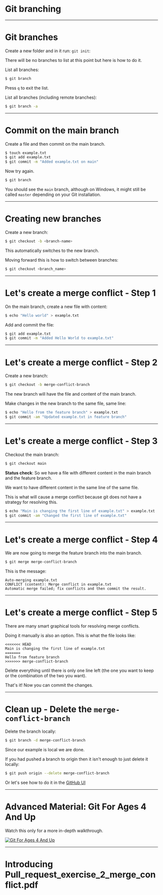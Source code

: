 <div class="title-card">
    <h1>Git branching</h1>
</div>

---

# Git branches

Create a new folder and in it run: `git init`:

There will be no branches to list at this point but here is how to do it. 

List all branches:

```bash 
$ git branch
```

Press `q` to exit the list.

List all branches (including remote branches):

```bash 
$ git branch -a
```


---

# Commit on the main branch

Create a file and then commit on the main branch.

```bash
$ touch example.txt
$ git add example.txt
$ git commit -m "Added example.txt on main"
```
Now try again. 

```bash 
$ git branch
```

You should see the `main` branch, although on Windows, it might still be called `master` depending on your Git installation.


---

# Creating new branches

Create a new branch:

```bash 
$ git checkout -b <branch-name>
```

This automatically switches to the new branch.

Moving forward this is how to switch between branches:

```bash 
$ git checkout <branch_name>
```

---

# Let's create a merge conflict - Step 1

<!-- Create a new folder and initialize it as a repository:

```bash 
$ git init
``` -->

On the main branch, create a new file with content:

```bash 
$ echo "Hello world" > example.txt
```

Add and commit the file:

```bash 
$ git add example.txt
$ git commit -m "Added Hello World to example.txt"
```

---

# Let's create a merge conflict - Step 2

Create a new branch:

```bash 
$ git checkout -b merge-conflict-branch
```

The new branch will have the file and content of the main branch.

Make changes in the new branch to the same file, same line:

```bash 
$ echo "Hello from the feature branch" > example.txt 
$ git commit -am "Updated example.txt in feature branch"
```

---

# Let's create a merge conflict - Step 3

Checkout the main branch:

```bash 
$ git checkout main
```

**Status check**: So we have a file with different content in the main branch and the feature branch.

We want to have different content in the same line of the same file.

This is what will cause a merge conflict because git does not have a strategy for resolving this.


```bash 
$ echo "Main is changing the first line of example.txt" > example.txt 
$ git commit -am "Changed the first line of example.txt"
```

---

# Let's create a merge conflict - Step 4

We are now going to merge the feature branch into the main branch.
    
```bash 
$ git merge merge-conflict-branch
```

This is the message:

```
Auto-merging example.txt
CONFLICT (content): Merge conflict in example.txt
Automatic merge failed; fix conflicts and then commit the result.
```

---

# Let's create a merge conflict - Step 5

There are many smart graphical tools for resolving merge conflicts.

Doing it manually is also an option. This is what the file looks like:

```
<<<<<<< HEAD
Main is changing the first line of example.txt
=======
Hello from feature branch
>>>>>>> merge-conflict-branch
```

Delete everything until there is only one line left (the one you want to keep or the combination of the two you want).

That's it! Now you can commit the changes.


---

# Clean up - Delete the `merge-conflict-branch`

Delete the branch locally:

```bash
$ git branch -d merge-conflict-branch
```

Since our example is local we are done.

If you had pushed a branch to origin then it isn't enough to just delete it locally:

```bash
$ git push origin --delete merge-conflict-branch
```

Or let's see how to do it in the [GitHub UI](https://github.com/who-knows-inc/whoknows_variations)

---

# Advanced Material: Git For Ages 4 And Up

Watch this only for a more in-depth walkthrough.

[![Git For Ages 4 And Up](http://img.youtube.com/vi/3m7BgIvC-uQ/0.jpg)](https://www.youtube.com/watch?v=3m7BgIvC-uQ)


---

# Introducing Pull_request_exercise_2_merge_conflict.pdf

